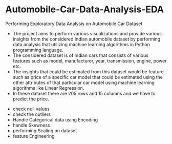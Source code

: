 # Automobile-Car-Data-Analysis-EDA
Performing Exploratory Data  Analysis on Automobile Car Dataset

* The project aims to perform various visualizations and provide various insights from the considered Indian automobile dataset by performing data analysis that    utilizing machine learning algorithms in Python programming language. 
* The considered dataset is of Indian cars that consists of various features such as model, manufacturer, year, transmission, engine, power etc.
* The insights that could be estimated from this dataset would be feature such as price of a specific car model that could be estimated using the other attributes of that particular car model using machine learning algorithms like Linear Regression.
* In these dataset there are 205 rows and 15 columns and we have to predict the price.

- check null values
- check the outliers
- Handle Categorical data using Encoding 
- handle Skewness
- performing Scaling on dataset
- feature Engineering
